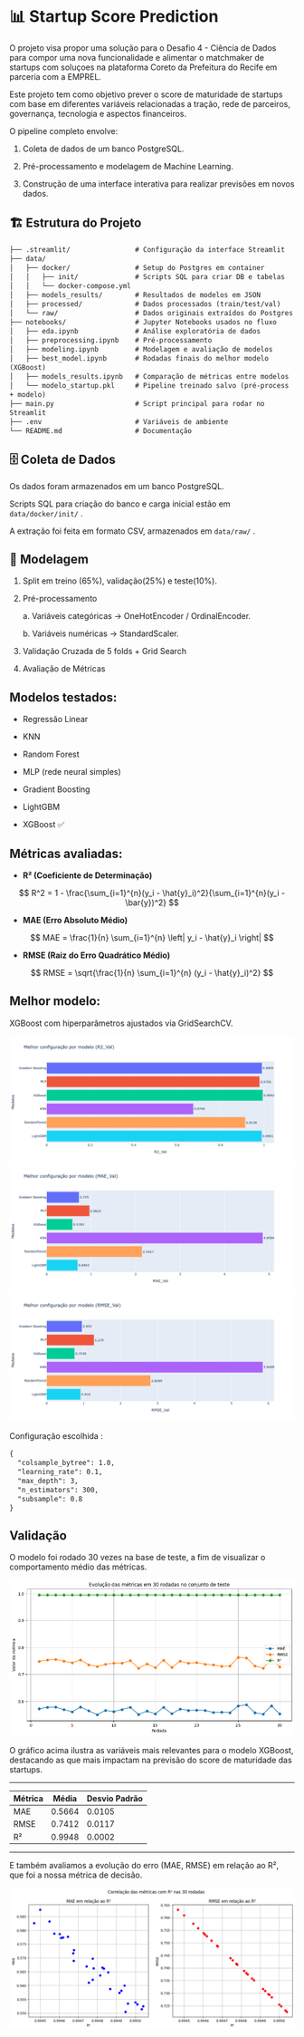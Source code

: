 # 📊 Startup Score Prediction

O projeto visa propor uma solução para o Desafio 4 - Ciência de Dados para compor uma nova funcionalidade e alimentar o matchmaker de startups com soluçoes na plataforma Coreto da Prefeitura do Recife em parceria com a EMPREL.

Este projeto tem como objetivo prever o score de maturidade de startups com base em diferentes variáveis relacionadas a tração, rede de parceiros, governança, tecnologia e aspectos financeiros. 

O pipeline completo envolve:

1. Coleta de dados de um banco PostgreSQL.

2. Pré-processamento e modelagem de Machine Learning.

3. Construção de uma interface interativa para realizar previsões em novos dados.

## 🏗 Estrutura do Projeto

``` 
├── .streamlit/                # Configuração da interface Streamlit
├── data/
│   ├── docker/                # Setup do Postgres em container
│   │   ├── init/              # Scripts SQL para criar DB e tabelas
│   │   └── docker-compose.yml
│   ├── models_results/        # Resultados de modelos em JSON
│   ├── processed/             # Dados processados (train/test/val)
│   └── raw/                   # Dados originais extraídos do Postgres
├── notebooks/                 # Jupyter Notebooks usados no fluxo
│   ├── eda.ipynb              # Análise exploratória de dados
│   ├── preprocessing.ipynb    # Pré-processamento
│   ├── modeling.ipynb         # Modelagem e avaliação de modelos
│   ├── best_model.ipynb       # Rodadas finais do melhor modelo (XGBoost)
│   ├── models_results.ipynb   # Comparação de métricas entre modelos
│   └── modelo_startup.pkl     # Pipeline treinado salvo (pré-process + modelo)
├── main.py                    # Script principal para rodar no Streamlit
├── .env                       # Variáveis de ambiente
└── README.md                  # Documentação
```

## 🗄️ Coleta de Dados

Os dados foram armazenados em um banco PostgreSQL.

Scripts SQL para criação do banco e carga inicial estão em `data/docker/init/` .

A extração foi feita em formato CSV, armazenados em `data/raw/` .

## 🤖 Modelagem

1. Split em treino (65%), validação(25%) e teste(10%).

2. Pré-processamento

    a. Variáveis categóricas → OneHotEncoder / OrdinalEncoder.

    b. Variáveis numéricas → StandardScaler.

3. Validação Cruzada de 5 folds + Grid Search

4. Avaliação de Métricas

## Modelos testados:

- Regressão Linear

- KNN

- Random Forest

- MLP (rede neural simples)

- Gradient Boosting

- LightGBM

- XGBoost ✅



## Métricas avaliadas:

- **R² (Coeficiente de Determinação)**  

$$
R^2 = 1 - \frac{\sum_{i=1}^{n}(y_i - \hat{y}_i)^2}{\sum_{i=1}^{n}(y_i - \bar{y})^2}
$$


- **MAE (Erro Absoluto Médio)**  

$$
MAE = \frac{1}{n} \sum_{i=1}^{n} \left| y_i - \hat{y}_i \right|
$$


- **RMSE (Raiz do Erro Quadrático Médio)**  

$$
RMSE = \sqrt{\frac{1}{n} \sum_{i=1}^{n} (y_i - \hat{y}_i)^2}
$$



## Melhor modelo:

XGBoost com hiperparâmetros ajustados via GridSearchCV.

![R 2](notebooks/images/r2models.png)
![MAE](notebooks/images/maemodels.png)
![RMSE](notebooks/images/rmsemodels.png)

Configuração escolhida :

```
{
  "colsample_bytree": 1.0,
  "learning_rate": 0.1,
  "max_depth": 3,
  "n_estimators": 300,
  "subsample": 0.8
}
```

## Validação

O modelo foi rodado 30 vezes na base de teste, a fim de visualizar o comportamento médio das métricas.

![Importância das Features](notebooks/images/30rounds.png)

O gráfico acima ilustra as variáveis mais relevantes para o modelo XGBoost, destacando as que mais impactam na previsão do score de maturidade das startups.

___
| Métrica | Média   | Desvio Padrão |
|---------|---------|---------------|
| MAE     | 0.5664  | 0.0105        |
| RMSE    | 0.7412  | 0.0117        |
| R²      | 0.9948  | 0.0002        |
___
E também avaliamos a evolução do erro (MAE, RMSE) em relação ao R², que foi a nossa métrica de decisão.

![Importância das Features](notebooks/images/metric_compar.png)









